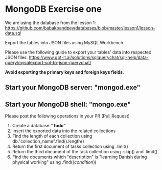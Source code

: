 # MongoDB Exercise one

We are using the database from the lesson 1:
<https://github.com/babakbandpey/databases/blob/master/lesson1/lesson-data.sql>

Export the tables into JSON files using MySQL Workbench

Please use the following guide to export your tables' data into respected JSON files:
<https://www.got-it.ai/solutions/sqlquerychat/sql-help/data-query/mysqlexport-sql-to-json-querychat/>

**Avoid exporting the primary keys and foreign keys fields**.

## Start your MongoDB server: "mongod.exe"

## Start your MongoDB shell: "mongo.exe"

Please post the following operations in your PR (Pull Request)

1. Create a database **"Todo"**
2. Insert the exported data into the related collections
3. Find the length of each collection using db."collection_name".find().length()
4. Return the first document of tasks collection using .limit()
5. Return the third document of the task collection using .skip() and .limit()
6. Find the documents which "description" is "learning Danish during physical working" using .find({_condition_})
